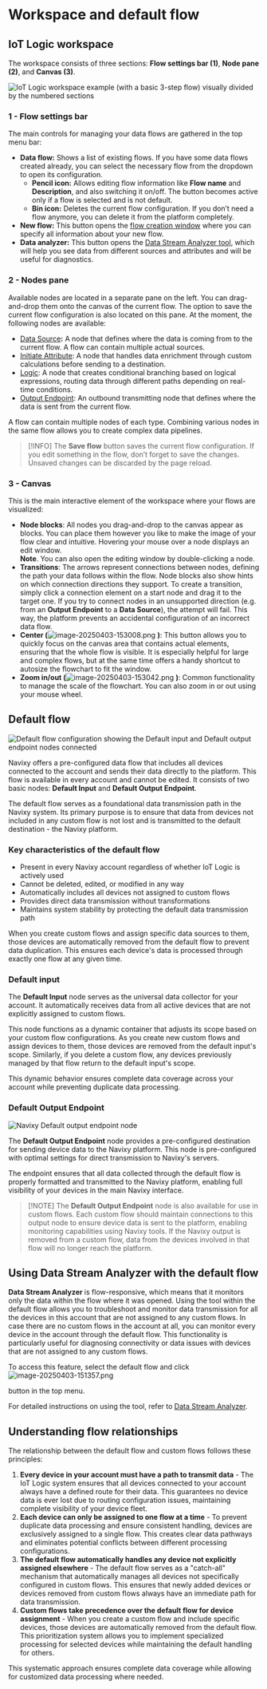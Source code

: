 # Workspace and default flow

## IoT Logic workspace

The workspace consists of three sections: **Flow settings bar (1)**, **Node pane (2)**, and **Canvas (3)**.

![IoT Logic workspace example (with a basic 3-step flow) visually divided by the numbered sections](../../iot-logic/attachments/Workspace.webp)

### 1 - Flow settings bar

The main controls for managing your data flows are gathered in the top menu bar:

* **Data flow:** Shows a list of existing flows. If you have some data flows created already, you can select the necessary flow from the dropdown to open its configuration.
  * **Pencil icon:** Allows editing flow information like **Flow name** and **Description**, and also switching it on/off. The button becomes active only if a flow is selected and is not default.
  * **Bin icon:** Deletes the current flow configuration. If you don’t need a flow anymore, you can delete it from the platform completely.
* **New flow:** This button opens the [flow creation window](flow-management.md) where you can specify all information about your new flow.
* **Data analyzer:** This button opens the [Data Stream Analyzer tool](https://squaregps.atlassian.net/wiki/spaces/USERDOCSOLD/pages/3037332703/Data+Stream+Analyzer?atlOrigin=eyJpIjoiOTlmZDIxMzVhNWU3NDUxYWEwZWQ0MDY2YjdmMGJlMDkiLCJwIjoiYyJ9), which will help you see data from different sources and attributes and will be useful for diagnostics.

### 2 - Nodes pane

Available nodes are located in a separate pane on the left. You can drag-and-drop them onto the canvas of the current flow. The option to save the current flow configuration is also located on this pane. At the moment, the following nodes are available:

* [Data Source](https://squaregps.atlassian.net/wiki/spaces/USERDOCSOLD/pages/3216933029/Data+source+node?atlOrigin=eyJpIjoiNzEzZDNkMjU0ZjdmNGEzNGFmNDJmNTc3MThjYjk0YzgiLCJwIjoiYyJ9)**:** A node that defines where the data is coming from to the current flow. A flow can contain multiple actual sources.
* [Initiate Attribute](https://squaregps.atlassian.net/wiki/spaces/USERDOCSOLD/pages/3216933081/Initiate+Attribute+node?atlOrigin=eyJpIjoiMmU0Njk2YmU0Y2VjNGZiNDkwYzM2ZjdkOGNiMjU2YzAiLCJwIjoiYyJ9): A node that handles data enrichment through custom calculations before sending to a destination.
* [Logic](https://squaregps.atlassian.net/wiki/spaces/USERDOCSOLD/pages/3361832995/Logic+node?atlOrigin=eyJpIjoiZGVmMTI4NzFjZmM4NDc2YmI4ZTM1NGYxYTg1MmM5NmQiLCJwIjoiYyJ9): A node that creates conditional branching based on logical expressions, routing data through different paths depending on real-time conditions.
* [Output Endpoint](https://squaregps.atlassian.net/wiki/spaces/USERDOCSOLD/pages/3216933239/Output+endpoint+node?atlOrigin=eyJpIjoiYTNlYzcwNTM2ZmM2NDdlYzljYWJmZTNjYmUyNTcyYzEiLCJwIjoiYyJ9): An outbound transmitting node that defines where the data is sent from the current flow.

A flow can contain multiple nodes of each type. Combining various nodes in the same flow allows you to create complex data pipelines.

> \[!INFO] The **Save flow** button saves the current flow configuration. If you edit something in the flow, don’t forget to save the changes. Unsaved changes can be discarded by the page reload.

### 3 - Canvas

This is the main interactive element of the workspace where your flows are visualized:

* **Node blocks**: All nodes you drag-and-drop to the canvas appear as blocks. You can place them however you like to make the image of your flow clear and intuitive. Hovering your mouse over a node displays an edit window.\
  **Note**. You can also open the editing window by double-clicking a node.
* **Transitions**: The arrows represent connections between nodes, defining the path your data follows within the flow. Node blocks also show hints on which connection directions they support. To create a transition, simply click a connection element on a start node and drag it to the target one. If you try to connect nodes in an unsupported direction (e.g. from an **Output Endpoint** to a **Data Source**), the attempt will fail. This way, the platform prevents an accidental configuration of an incorrect data flow.
* **Center (**![image-20250403-153008.png](../../iot-logic/attachments/image-20250403-153008.png) **)**: This button allows you to quickly focus on the canvas area that contains actual elements, ensuring that the whole flow is visible. It is especially helpful for large and complex flows, but at the same time offers a handy shortcut to autosize the flowchart to fit the window.
* **Zoom in/out (**![image-20250403-153042.png](../../iot-logic/attachments/image-20250403-153042.png) **)**: Common functionality to manage the scale of the flowchart. You can also zoom in or out using your mouse wheel.

## Default flow

![Default flow configuration showing the Default input and Default output endpoint nodes connected](../../iot-logic/attachments/default-flow.webp)

Navixy offers a pre-configured data flow that includes all devices connected to the account and sends their data directly to the platform. This flow is available in every account and cannot be edited. It consists of two basic nodes: **Default Input** and **Default Output Endpoint**.

The default flow serves as a foundational data transmission path in the Navixy system. Its primary purpose is to ensure that data from devices not included in any custom flow is not lost and is transmitted to the default destination - the Navixy platform.

### Key characteristics of the default flow

* Present in every Navixy account regardless of whether IoT Logic is actively used
* Cannot be deleted, edited, or modified in any way
* Automatically includes all devices not assigned to custom flows
* Provides direct data transmission without transformations
* Maintains system stability by protecting the default data transmission path

When you create custom flows and assign specific data sources to them, those devices are automatically removed from the default flow to prevent data duplication. This ensures each device's data is processed through exactly one flow at any given time.

### Default input

The **Default Input** node serves as the universal data collector for your account. It automatically receives data from all active devices that are not explicitly assigned to custom flows.

This node functions as a dynamic container that adjusts its scope based on your custom flow configurations. As you create new custom flows and assign devices to them, those devices are removed from the default input's scope. Similarly, if you delete a custom flow, any devices previously managed by that flow return to the default input's scope.

This dynamic behavior ensures complete data coverage across your account while preventing duplicate data processing.

### Default Output Endpoint

![Navixy Default output endpoint node](../../iot-logic/attachments/image-20250403-151042.png)

The **Default Output Endpoint** node provides a pre-configured destination for sending device data to the Navixy platform. This node is pre-configured with optimal settings for direct transmission to Navixy's servers.

The endpoint ensures that all data collected through the default flow is properly formatted and transmitted to the Navixy platform, enabling full visibility of your devices in the main Navixy interface.

> \[!NOTE] The **Default Output Endpoint** node is also available for use in custom flows. Each custom flow should maintain connections to this output node to ensure device data is sent to the platform, enabling monitoring capabilities using Navixy tools. If the Navixy output is removed from a custom flow, data from the devices involved in that flow will no longer reach the platform.

## Using Data Stream Analyzer with the default flow

**Data Stream Analyzer** is flow-responsive, which means that it monitors only the data within the flow where it was opened. Using the tool within the default flow allows you to troubleshoot and monitor data transmission for all the devices in this account that are not assigned to any custom flows. In case there are no custom flows in the account at all, you can monitor every device in the account through the default flow. This functionality is particularly useful for diagnosing connectivity or data issues with devices that are not assigned to any custom flows.

To access this feature, select the default flow and click ![image-20250403-151357.png](../../iot-logic/attachments/image-20250403-151357.png)

button in the top menu.

For detailed instructions on using the tool, refer to [Data Stream Analyzer](https://squaregps.atlassian.net/wiki/spaces/USERDOCSOLD/pages/3037332703/Data+Stream+Analyzer?atlOrigin=eyJpIjoiYzc5NDk2NWI3OGFhNDg0OGI0Yjc3ODI1NTUxMGU4ZDYiLCJwIjoiYyJ9).

## Understanding flow relationships

The relationship between the default flow and custom flows follows these principles:

1. **Every device in your account must have a path to transmit data** - The IoT Logic system ensures that all devices connected to your account always have a defined route for their data. This guarantees no device data is ever lost due to routing configuration issues, maintaining complete visibility of your device fleet.
2. **Each device can only be assigned to one flow at a time** - To prevent duplicate data processing and ensure consistent handling, devices are exclusively assigned to a single flow. This creates clear data pathways and eliminates potential conflicts between different processing configurations.
3. **The default flow automatically handles any device not explicitly assigned elsewhere** - The default flow serves as a "catch-all" mechanism that automatically manages all devices not specifically configured in custom flows. This ensures that newly added devices or devices removed from custom flows always have an immediate path for data transmission.
4. **Custom flows take precedence over the default flow for device assignment** - When you create a custom flow and include specific devices, those devices are automatically removed from the default flow. This prioritization system allows you to implement specialized processing for selected devices while maintaining the default handling for others.

This systematic approach ensures complete data coverage while allowing for customized data processing where needed.
